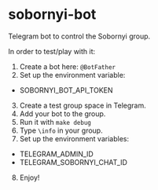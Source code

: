 # sobornyi-bot
Telegram bot to control the Sobornyi group.

In order to test/play with it:
1. Create a bot here: `@BotFather`
2. Set up the environment variable:
- SOBORNYI_BOT_API_TOKEN
3. Create a test group space in Telegram.
4. Add your bot to the group.
5. Run it with `make debug`
6. Type `\info` in your group.
7. Set up the environment variables:
- TELEGRAM_ADMIN_ID
- TELEGRAM_SOBORNYI_CHAT_ID
8. Enjoy!

